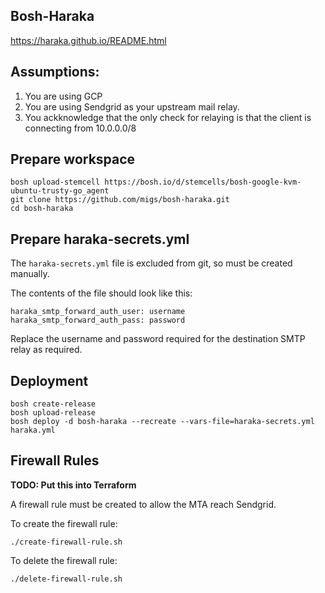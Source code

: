 ## Bosh-Haraka

https://haraka.github.io/README.html

## Assumptions:

1. You are using GCP
2. You are using Sendgrid as your upstream mail relay.
3. You ackknowledge that the only check for relaying is that the client is connecting from 10.0.0.0/8

## Prepare workspace

```
bosh upload-stemcell https://bosh.io/d/stemcells/bosh-google-kvm-ubuntu-trusty-go_agent
git clone https://github.com/migs/bosh-haraka.git
cd bosh-haraka
```

## Prepare haraka-secrets.yml

The `haraka-secrets.yml` file is excluded from git, so must be created manually.

The contents of the file should look like this:

```
haraka_smtp_forward_auth_user: username
haraka_smtp_forward_auth_pass: password
```

Replace the username and password required for the destination SMTP relay as required.


## Deployment

```
bosh create-release
bosh upload-release
bosh deploy -d bosh-haraka --recreate --vars-file=haraka-secrets.yml haraka.yml
```

## Firewall Rules

**TODO: Put this into Terraform**

A firewall rule must be created to allow the MTA reach Sendgrid.

To create the firewall rule:

```
./create-firewall-rule.sh
```

To delete the firewall rule:

```
./delete-firewall-rule.sh
```
